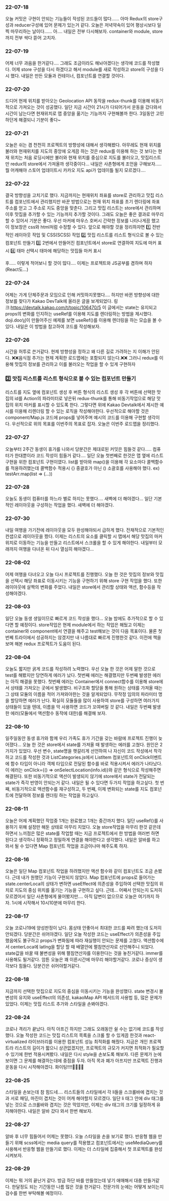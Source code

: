 ### 22-07-18 
오늘 커밋은 구현이 안되는 기능들이 작성된 코드들이 많다......
아마 Redux의 store구성과 reducer구성에 있어 문제가 있는거 같다.
오늘은 저녁약속이 있어 평상시보다 일찍 마무리하는 날이다......
아.... 내일은 전부 다시해보자.
container와 module, store까지 전부 싹다 뜯어 고치자.

### 22-07-19
어제 너무 과음을 한거같다....
그래도 조금이라도 해놔야겠다는 생각에 코드를 작성했다.
어제 store 구성을 다시 하겠다고 해서 module를 새로 작성하고 store의 구성을 다시 했다.
내일은 만든 모듈과 컨테이너, 컴포넌트를 연결할 것이다.

### 22-07-20
드디어 현제 위치를 받아오는 Geolocation API 동작을 redux-thunk를 이용해 
비동기적으로 가져오는 것이 성공했다.
일단 지금 시간이 21시가 다되어가서 운동을 갔다와서 시간이 남는다면
현재위치로 맵 중앙을 옮기는 기능까지 구현해볼까 한다.
3일동안 고민하던게 해결되니 기분이 좋다~

### 22-07-21
오늘은 쉬는 겸 천천히 프로젝트의 방향성에 대해서 생각해봤다.
아무레도 현재 위치를 불러와 현재위치를 지도의 중앙에 오게끔 하는 것은 
redux를 이용해 하는 것 보다는 현재 위치는 처음 로딩시에만 불러와 현재 위치를 중심으로
지도를 불러오고, 맛집리스트만 redux의 store에서 가져올까 생각중이다...
내일은 사촌형에게 조언을 구해보자..... 뭘 어캐해야 스토어 업데이트시 
카카오 지도 api가 업데이틀 될지 모르겠다....

### 22-07-22
결국 방향성을 고치기로 했다.
지금까지는 현재위치 좌표를 store로 관리하고 맛집 리스트를 컴포넌트에서 관리했지만
바꾼 방법으로는 현재 위치 좌표를 초기 렌더링에 좌표 주소를 얻고 그 주소로 지도 중앙을 맞춘다.
그리고 맛집 리스트는 store에서 관리하며 이후 맛집을 추가할 수 있는 기능까지 추가할 것이다.
그래도 오늘은 좋은 결과로 마무리 할 수 있어서 기분은 좋다.
우선 마커에 마우스 호버시 간략한 정보를 나타나게끔 했고 이 정보창은 css와 html처럼 수정할 수 있다.
앞으로 해야할 것을 정리하자면 
1️⃣ 전반적인 레이아웃 작업 및 CSS(SCSS) 작업
2️⃣ 맛집 리스트를 리스트 형식으로 볼 수 있는 컴포넌트 만들기
3️⃣ 2번에서 만들어진 컴포넌트에서 store로 연결하여 지도에 마커 표시
4️⃣ 태마 선택시 태마에 해당하는 맛집들 마커 표시

후..... 이렇게 적어보니 할 것이 많다.... 이제는 프로젝트와 JS공부를 겸하며 하자(React도...)

### 22-07-24
어제는 가게 단체주문과 모임으로 인해 커밋하지못했다....
하지만 바뀐 방향성에 대한 정보를 찾다가 Kakao DevTalk에 올라온 글을 보게되었다.
링크:https://devtalk.kakao.com/t/topic/106470/5
이 글에서는 state는 유지되고 props의 변화를 인지하는 useRef를 이용해
지도를 렌더링하는 방법을 제시했다. doji.doo님이 만들어주신 예제를 보면 
useRef()를 이용해 렌더링을 하는 모습을 볼 수 있다.
내일은 이 방법을 참고하여 코드를 작성해보자.

### 22-07-26
시간을 허투로 쓴거같다.
현제 방향성을 정하고 왜 다른 길로 가려하는 지 이해가 안된다.
❌❌음식점 추가는 현제 계획한 로드맵에는 포함되지 않는다.❌❌
그러니 redux를 이용해 맛집의 정보를 관리하고 이를 불러오는 작업을 할 수 있게 구현하자

### 2️⃣ 맛집 리스트를 리스트 형식으로 볼 수 있는 컴포넌트 만들기
리스트를 지도 옆에 컴포넌트 생성 후 버튼 형식의 리스트 생성 후 각 버튼에 
선택한 맛집의 id를 Action의 파라미터로 넣은뒤 redux-thunk를 통해 비동기작업으로
해당 맛집의 위치 마커를 표시할 수 있도록 한다.
그렇다면 위에 Kakao Devtalk에서 제시한 예시를 이용해 
리렌더링 할 수 있는 로직을 작성해야한다.
우선적으로 해야할 것은 component/Map.js 코드에 props를 넣어주며
예시의 코드를 이용해 구현할 생각이다.
우선적으로 위의 목표를 이번주의 목표로 잡자.
오늘은 이번주 로드맵을 정리했다. 

### 22-07-27
오늘부터 2주간 동생이 휴가를 나와서 당분간은 제대로된 커밋은 힘들것 같다.....
컴퓨터가 한대뿐이라 코드 작성이 힘들거 같다....
일단 오늘 첫번째로 한것은 맵 옆에 리스트 구현을 위한 컴포넌트 구현이였다.
list를 받아와 map()을 이용해 각 요소마다 콜백함수를 적용하려했는데 콜백함수 적용시
{} 중괄호가 아닌 () 소괄호를 사용해야 했다.
ex) testArr.map(list => (...))

### 22-07-28
오늘도 동생이 컴퓨터를 하느라 별로 하지는 못했다....
새벽에 더 해야겠다...
일단 기본적인 레이아웃을 구성하는 작업을 했다.
새벽에 더 해야겠다.

### 22-07-30
내일 여행을 가기전에 레이아웃을 모두 완성해야되서 급하게 했다.
전채적으로 기본적인 컨샙으로 레이아웃을 짰다.
이제는 리스트의 요소를 클릭할 시 맵에서 해당 맛집의 마커 위치로
이동하는 기능을 만들고 리스트에서 스크롤을 할 수 있게 해야한다.
내일부터 모래까지 여행을 다녀온 뒤 다시 열심히 해야겠다...

### 22-08-02
어제 여행을 다녀오고 오늘 다시 프로젝트를 진행했다.
오늘 한 것은 맛집의 정보와 맛집을 선택시 해당 좌표로 이동시키는
기능을 구현하기 위해 store 구현 작업을 했다.
또한 레이아웃에 살짝의 변화를 주었다.
내일은 store에서 관리할 상태와 액션, 함수등을 작성해야겠다.

### 22-08-03
일단 오늘 동생 생일이므로 빠르게 코드 작성을 했다...
오늘 밤에도 추가적으로 할 수 있다면 할 예정이다.
store작업은 현제 module에서 하는 작업은 해뒀고 이제는
container와 component에서 연결을 해주고 test해보는 것이 다음 목표이다.
물론 첫번쩨 트라이에서 성공하지는 않겠지만 내 나름대로 빠르게 진행한것 같다.
이전에 책을 보며 해본 redux 프로젝트가 도움이 된다.

### 22-08-04
오늘도 짧지만 굵게 코드를 작성하려 노력했다.
우선 오늘 한 것은 어제 말한 것으로 test를 해봤지만 당연하게 에러가 났다.
첫번째 에러는 해결했지만 두번째 발생한 에러는 아직 해결을 못했다.
첫번째 에러는 Container에서 connect함수를 이용해 store에서 상태를 가져오는
곳에서 발생했다. 비구조화 할당을 통해 원하는 상태를 가져올 때는
그 상태 모듈의 이름을 적어 가져와야한는 것을 알게되었다.
무작정 임의의 파라미터 명을 할당하면 에러가 난다.
확실히 모듈들을 많이 사용하여 store를 구성하면 여러가지 상태들이 있을 텐데,
이름을 막 사용하면 코드가 꼬여버릴 것 같다.
내일은 두번째 발생한 에러(모듈에서 액션함수 동작에 대한)를 해결해 보자.

### 22-08-10
일주일동안 동생 휴가와 함께 우리 가족도 휴가 기간을 갖는 바람에
프로젝트 진행이 늦어졌다...
오늘 한 것은 store에서 state를 가져올 때 발생하는 에러를 고쳤다.
원인은 2가지가 있었다.
우선 변수, state명을 햇갈리게 선언하여 나 자신이 코드 작성에서 착각하고 코드를 작성한 것과
ListCategories.js에서 ListItem 컴포넌트의 onClick이벤트에 함수 타입이 아니라 객체 타입으로
전달된 함수를 바로 적용시켜서 에러가 나타났다. 이 에러는 onClick={() => onSelectLocation(info.id)}와 같은 형식으로 작성해주면 해결된다.
또한 비동기적으로 액션이 발생되지 않기에 store에서 state가
전달되는 state가 즉각 반영이 안되는거 같다.
내일은 될 수 있다면 두가지 작업을 하고싶다.
첫 번째, 비동기적으로 액션함수를 재구성하고,
두 번째, 이제 변화되는 state를 지도 컴포넌트에 전달하여 정보를 렌더링 하는 작업을 하고싶다.

### 22-08-11
오늘은 어제 계획했던 작업중 1개는 완료했고 1개는 중간까지 했다.
일단 useRef()를 사용하기 위해 설정만 해둔 상태로 마무리 지었다.
오늘 store작업을 마무리 한것 같은데 하면서 느끼점은
많은 state를 작업할 때는 지금 프로젝트에서 한 방법을 여러번 하면 된다고 생각하니
정확하고 정밀하게 연결을 해야한다고 생각했다.
내일은 알바를 하고 와서 될 수 있다면 Map 컴포넌트 작업을 조금이나마 해주도록 하자.

### 22-08-16
오늘은 일단 Map 컴포넌트 작업을 하려했지만 액션 함수와 같이 컴포넌트도 조금 손봤다.
근데 내가 원했던 기능이 구현되지 않았다.
Map 컴포넌트에 props로 들어가는 state.centerLoca의 상태가 변하면
useEffect에 의존성을 주입하여 선택한 맛집의 위치로 지도의 중심 위치를 옮기는 기능을 구현하고 싶다.
근데... 어째서 안되는지 도저히 모르겠어서 일단 사촌형에게 물어봤지만....
아직 답변이 없으므로 오늘은 여기까지 하자.
1시에 시작해서 10시10분에 마무리 한다.

### 22-08-17
오늘 코로나19에 양성판정이 났다.
몸상태 안좋아서 최대한 코드를 짜려 했는데 도저히 안되겠다.
당분간은 쉬어야겠다.
일단 오늘 작성한 코드는 useEffect가 의존성을 주입했음에도 불구하고 props가 변화됨에
따라 재실행이 안되는 문제를 고쳤다.
액션함수에서 centerLoca에 latlng을 할당 할 때 배열안에 펼침연산자로 선언해주니 되었다.
state값을 바꿀 때 불변성을 위해 펼침연산자를 이용한다는 것을 놓친거같다.
immer를 사용해도 될거같다.
암튼 오늘은 꽤 이른시간에 마무리 해야할거같다.
코로나 증상이 생각보다 힘들다.
당분간은 쉬어야할거같다.

### 22-08-18
지금까지 선택한 맛집으로 지도의 중심을 이동시키는 기능을 완성했다.
state 변경시 불변성의 유지와 useEffect의 의존성,
kakaoMap API 메서드의 사용법 등, 많은 문제가 있었다.
이제는 맛집 리스트 추가와 스타일을 손봐야겠다.

### 22-08-24
코로나 격리가 끝났다.
아직 아프긴 하지만 그래도 오래동안 쉴 수는 없기에 코드를 작성했다.
오늘 작성한 코드는 맛집 리스트의 목록을 스크롤 할 수 있게끔 한것과
react-virtualized 라이브러리를 이용한 컴포넌트 성능 최적화를 해줬다.
지금은 개인 프로젝트라 리스트의 길이가 짧으니 상관없겠지만,
프로젝트의 규모가 커지면 최적화가 필요할 수 있기에 한번 적용시켜봤다.
내일은 다시 style을 손보도록 해보자.
다른 문제가 눈에 보이면 그 문제를 해결하는데에 중점을 두자.
아직 목과 폐가 아프지만 프로젝트 진행과 운동을 다시 시작해야겠다.
화이팅!!!!🏋️‍♂️🏋️‍♂️

### 22-08-25
스타일을 손보는데 참 힘드네....
리스트들의 스타일에서 각 li들을 스크롤바에 겹치는 것과 서로 패딩, 마진이 겹치는 것이
어캐 해야할지 모르겠다.
일단 li 태그 안에 div 태그를 넣는 것으로 스크롤바와 겹치는 것은 막았지만,
이제는 div 태그의 크기를 일정하게 유지해야한다.
내일은 알바 갔다 와서 한번 해보자.

### 22-08-27
알바 후 너무 힘들어서 어제는 못했다.
오늘 스타일을 손을 보기로 했다.
반응형 웹을 만들기 위해 scss에서는 media query를 적용했고
컴포넌트에서는 useMediaQuery를 사용해서 반응형 웹을 만들기로 했다.
이제는 더 스타일에 집중해서 첫 프로젝트를 완성 시켜보자.

### 22-08-29
이제는 뭐 거의 끝난거 같다.
방금 하단 바를 만들었는데 넣기 애매해서 대충 만들거같다.
한달정도 되는 기간동안 나름 많은 것을 한거같다.
전문가의 눈에는 어떻게 보이는지 검수를 한번 부탁해볼 예정이다.